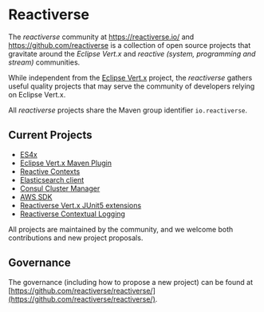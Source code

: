 # Reactiverse

The _reactiverse_ community at https://reactiverse.io/ and https://github.com/reactiverse is a collection of open source projects that gravitate around the _Eclipse Vert.x_ and _reactive (system, programming and stream)_ communities.

While independent from the [Eclipse Vert.x](https://vertx.io/) project, the _reactiverse_ gathers useful quality projects that may serve the community of developers relying on Eclipse Vert.x.

All _reactiverse_ projects share the Maven group identifier `io.reactiverse`.

## Current Projects

* [ES4x](/es4x)
* [Eclipse Vert.x Maven Plugin](/vertx-maven-plugin)
* [Reactive Contexts](/reactive-contexts)
* [Elasticsearch client](/elasticsearch-client)
* [Consul Cluster Manager](/consul-cluster-manager)
* [AWS SDK](/aws-sdk)
* [Reactiverse Vert.x JUnit5 extensions](/reactiverse-junit5-extensions)
* [Reactiverse Contextual Logging](/reactiverse-contextual-logging)

All projects are maintained by the community, and we welcome both contributions and new project proposals.

## Governance

The governance (including how to propose a new project) can be found at [https://github.com/reactiverse/reactiverse/](https://github.com/reactiverse/reactiverse/).
